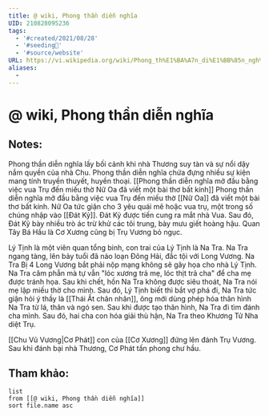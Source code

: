 ```yaml
---
title: @ wiki, Phong thần diễn nghĩa
UID: 210828095236
tags:
  - '#created/2021/08/28'
  - '#seeding🌱'
  - '#source/website'
URL: https://vi.wikipedia.org/wiki/Phong_th%E1%BA%A7n_di%E1%BB%85n_ngh%C4%A9a
aliases:
  - 
---
```

# @ wiki, Phong thần diễn nghĩa

## Notes:
Phong thần diễn nghĩa lấy bối cảnh khi nhà Thương suy tàn và sự nổi dậy nắm quyền của nhà Chu.
Phong thần diễn nghĩa chứa đựng nhiều sự kiện mang tính truyền thuyết, huyền thoại.
[[Phong thần diễn nghĩa mở đầu bằng việc vua Trụ đến miếu thờ Nữ Oa đã viết một bài thơ bất kính]]
Phong thần diễn nghĩa mở đầu bằng việc vua Trụ đến miếu thờ [[Nữ Oa]] đã viết một bài thơ bất kính. Nữ Oa tức giận cho 3 yêu quái mê hoặc vua trụ, một trong số chúng nhập vào [[Đát Kỷ]]. Đát Kỷ được tiến cung ra mắt nhà Vua. Sau đó, Đát Kỷ bày nhiều trò ác trừ khử các tôi trung, bày mưu giết hoàng hậu. Quan Tây Bá Hầu là Cơ Xương cũng bị Trụ Vương bỏ ngục.

Lý Tịnh là một viên quan tổng binh, con trai của Lý Tịnh là Na Tra. Na Tra ngang tàng, lên bảy tuổi đã náo loạn Đông Hải, đắc tội với Long Vương. Na Tra Bị 4 Long Vương bắt phải nộp mạng không sẽ gây họa cho nhà Lý Tịnh. Na Tra căm phẫn mà tự vẫn "lóc xương trả mẹ, lóc thịt trả cha" để cha mẹ được tránh họa. Sau khi chết, hồn Na Tra không được siêu thoát, Na Tra nói mẹ lập miếu thờ cho mình. Sau đó, Lý Tịnh biết thì bắt vợ phá đi, Na Tra tức giận hỏi ý thầy là [[Thái Ất chân nhân]], ông mới dùng phép hóa thân hình Na Tra từ lá, thân và ngó sen. Sau khi được tạo thân hình, Na Tra đi tìm đánh cha mình.  Sau đó, hai cha con hóa giải thù hận, Na Tra theo Khương Tử Nha diệt Trụ.

[[Chu Vũ Vương|Cơ Phát]] con của [[Cơ Xương]] đứng lên đánh Trụ Vương. Sau khi đánh bại nhà Thương, Cơ Phát tấn phong chư hầu.


## Tham khảo:
```dataview
list
from [[@ wiki, Phong thần diễn nghĩa]]
sort file.name asc
```